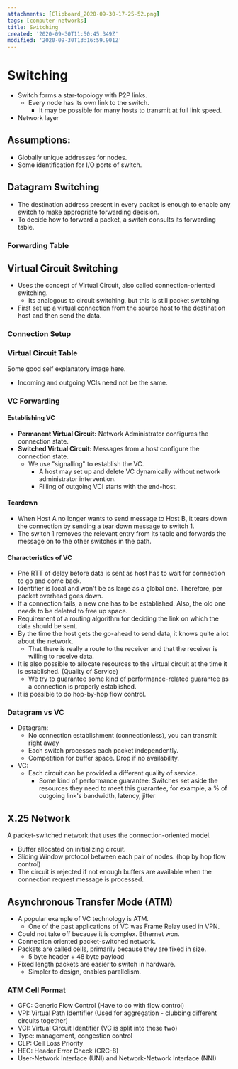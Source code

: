 ```yaml
---
attachments: [Clipboard_2020-09-30-17-25-52.png]
tags: [computer-networks]
title: Switching
created: '2020-09-30T11:50:45.349Z'
modified: '2020-09-30T13:16:59.901Z'
---
```


# Switching
- Switch forms a star-topology with P2P links. 
  - Every node has its own link to the switch.
    - It may be possible for many hosts to transmit at full link speed.
- Network layer

## Assumptions:
- Globally unique addresses for nodes.
- Some identification for I/O ports of switch.

## Datagram Switching
- The destination address present in every packet is enough to enable any switch to make appropriate forwarding decision.
- To decide how to forward a packet, a switch consults its forwarding table.

### Forwarding Table

## Virtual Circuit Switching
- Uses the concept of Virtual Circuit, also called connection-oriented switching.
  - Its analogous to circuit switching, but this is still packet switching.
- First set up a virtual connection from the source host to the destination host and then send the data.

### Connection Setup

### Virtual Circuit Table
Some good self explanatory image here.

- Incoming and outgoing VCIs need not be the same.

### VC Forwarding

#### Establishing VC

- **Permanent Virtual Circuit:** Network Administrator configures the connection state.
- **Switched Virtual Circuit:** Messages from a host configure the connection state.
  - We use "signalling" to establish the VC.
    - A host may set up and delete VC dynamically without network administrator intervention.
    - Filling of outgoing VCI starts with the end-host.

#### Teardown

- When Host A no longer wants to send message to Host B, it tears down the connection by sending a tear down message to switch 1.
- The switch 1 removes the relevant entry from its table and forwards the message on to the other switches in the path.

#### Characteristics of VC
- Pne RTT of delay before data is sent as host has to wait for connection to go and come back.
- Identifier is local and won't be as large as a global one. Therefore, per packet overhead goes down.
- If a connection fails, a new one has to be established. Also, the old one needs to be deleted to free up space.
- Requirement of a routing algorithm for deciding the link on which the data should be sent.
- By the time the host gets the go-ahead to send data, it knows quite a lot about the network.
  - That there is really a route to the receiver and that the receiver is willing to receive data.
- It is also possible to allocate resources to the virtual circuit at the time it is established. (Quality of Service)
  - We try to guarantee some kind of performance-related guarantee as a connection is properly established. 
- It is possible to do hop-by-hop flow control. 

### Datagram vs VC

- Datagram: 
  - No connection establishment (connectionless), you can transmit right away
  - Each switch processes each packet independently.
  - Competition for buffer space. Drop if no availability.
- VC:
  - Each circuit can be provided a different quality of service.
    - Some kind of performance guarantee: Switches set aside the resources they need to meet this guarantee, for example, a % of outgoing link's bandwidth, latency, jitter


## X.25 Network

A packet-switched network that uses the connection-oriented model.
- Buffer allocated on initializing circuit.
- Sliding Window protocol between each pair of nodes. (hop by hop flow control)
- The circuit is rejected if not enough buffers are available when the connection request message is processed.

## Asynchronous Transfer Mode (ATM)

- A popular example of VC technology is ATM.
  - One of the past applications of VC was Frame Relay used in VPN.
- Could not take off because it is complex. Ethernet won.
- Connection oriented packet-switched network.
- Packets are called cells, primarily because they are fixed in size.
  - 5 byte header + 48 byte payload
- Fixed length packets are easier to switch in hardware.
  - Simpler to design, enables parallelism.

### ATM Cell Format

- GFC: Generic Flow Control (Have to do with flow control)
- VPI: Virtual Path Identifier (Used for aggregation - clubbing different circuits together)
- VCI: Virtual Circuit Identifier (VC is split into these two)
- Type: management, congestion control
- CLP: Cell Loss Priority
- HEC: Header Error Check (CRC-8)
- User-Network Interface (UNI) and Network-Network Interface (NNI)




